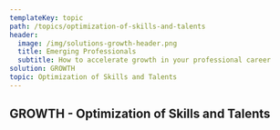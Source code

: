 ```yaml
---
templateKey: topic
path: /topics/optimization-of-skills-and-talents
header:
  image: /img/solutions-growth-header.png
  title: Emerging Professionals
  subtitle: How to accelerate growth in your professional career
solution: GROWTH
topic: Optimization of Skills and Talents
---
```


## GROWTH - Optimization of Skills and Talents
